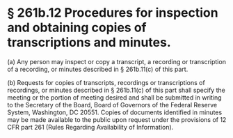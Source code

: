# § 261b.12   Procedures for inspection and obtaining copies of transcriptions and minutes.

(a) Any person may inspect or copy a transcript, a recording or transcription of a recording, or minutes described in § 261b.11(c) of this part. 


(b) Requests for copies of transcripts, recordings or transcriptions of recordings, or minutes described in § 261b.11(c) of this part shall specify the meeting or the portion of meeting desired and shall be submitted in writing to the Secretary of the Board, Board of Governors of the Federal Reserve System, Washington, DC 20551. Copies of documents identified in minutes may be made available to the public upon request under the provisions of 12 CFR part 261 (Rules Regarding Availability of Information). 




